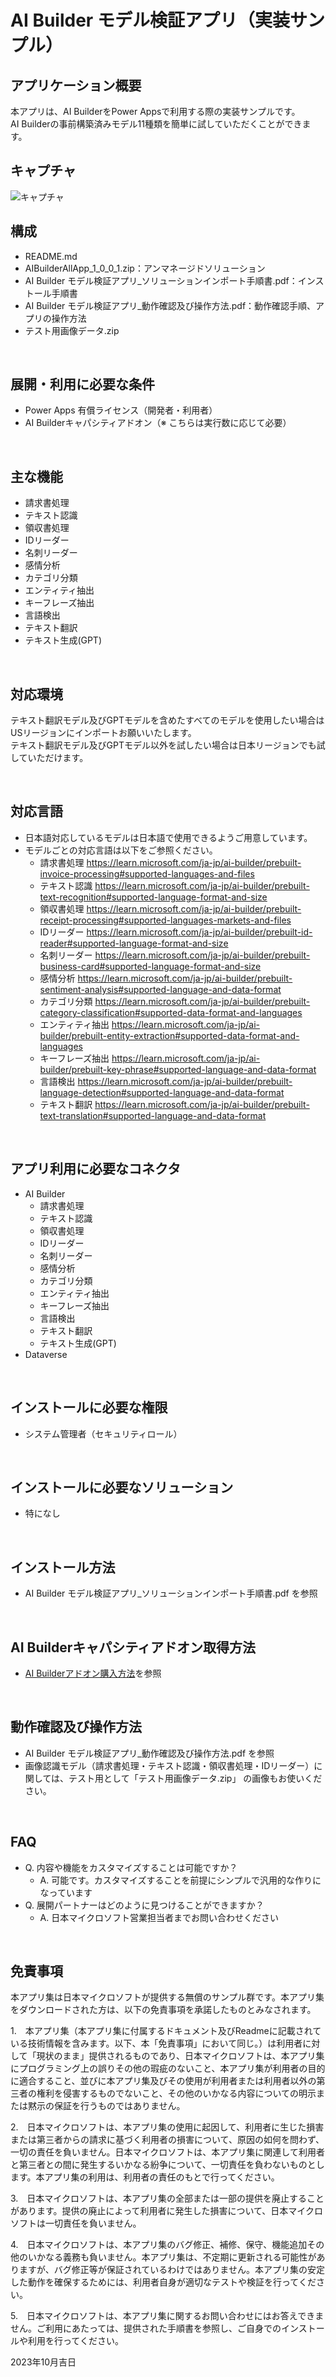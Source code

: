 # AI Builder モデル検証アプリ（実装サンプル）

## アプリケーション概要
本アプリは、AI BuilderをPower Appsで利用する際の実装サンプルです。
<br>
AI Builderの事前構築済みモデル11種類を簡単に試していただくことができます。
<br>

## キャプチャ
![キャプチャ](https://github.com/microsoft/PowerApps-Sample-Apps-Japan/blob/main/docs/AIBuilderModelTest.png?raw=true "キャプチャ")
<br>

## 構成
- README.md
- AIBuilderAllApp_1_0_0_1.zip：アンマネージドソリューション
- AI Builder モデル検証アプリ_ソリューションインポート手順書.pdf：インストール手順書
- AI Builder モデル検証アプリ_動作確認及び操作方法.pdf：動作確認手順、アプリの操作方法
- テスト用画像データ.zip
<br>

## 展開・利用に必要な条件
- Power Apps 有償ライセンス（開発者・利用者）
- AI Builderキャパシティアドオン（※ こちらは実行数に応じて必要）
<br>

## 主な機能
- 請求書処理
- テキスト認識
- 領収書処理
- IDリーダー
- 名刺リーダー
- 感情分析
- カテゴリ分類
- エンティティ抽出
- キーフレーズ抽出
- 言語検出
- テキスト翻訳
- テキスト生成(GPT)
<br>

## 対応環境
テキスト翻訳モデル及びGPTモデルを含めたすべてのモデルを使用したい場合はUSリージョンにインポートお願いいたします。<br>
テキスト翻訳モデル及びGPTモデル以外を試したい場合は日本リージョンでも試していただけます。

<br>

## 対応言語
- 日本語対応しているモデルは日本語で使用できるようご用意しています。
- モデルごとの対応言語は以下をご参照ください。
    - 請求書処理
    https://learn.microsoft.com/ja-jp/ai-builder/prebuilt-invoice-processing#supported-languages-and-files
    - テキスト認識
    https://learn.microsoft.com/ja-jp/ai-builder/prebuilt-text-recognition#supported-language-format-and-size
    - 領収書処理
    https://learn.microsoft.com/ja-jp/ai-builder/prebuilt-receipt-processing#supported-languages-markets-and-files
    - IDリーダー
    https://learn.microsoft.com/ja-jp/ai-builder/prebuilt-id-reader#supported-language-format-and-size
    - 名刺リーダー
    https://learn.microsoft.com/ja-jp/ai-builder/prebuilt-business-card#supported-language-format-and-size
    - 感情分析
    https://learn.microsoft.com/ja-jp/ai-builder/prebuilt-sentiment-analysis#supported-language-and-data-format
    - カテゴリ分類
    https://learn.microsoft.com/ja-jp/ai-builder/prebuilt-category-classification#supported-data-format-and-languages
    - エンティティ抽出
    https://learn.microsoft.com/ja-jp/ai-builder/prebuilt-entity-extraction#supported-data-format-and-languages
    - キーフレーズ抽出
    https://learn.microsoft.com/ja-jp/ai-builder/prebuilt-key-phrase#supported-language-and-data-format
    - 言語検出
    https://learn.microsoft.com/ja-jp/ai-builder/prebuilt-language-detection#supported-language-and-data-format
    - テキスト翻訳
    https://learn.microsoft.com/ja-jp/ai-builder/prebuilt-text-translation#supported-language-and-data-format
<br>

## アプリ利用に必要なコネクタ
- AI Builder
    - 請求書処理
    - テキスト認識
    - 領収書処理
    - IDリーダー
    - 名刺リーダー
    - 感情分析
    - カテゴリ分類
    - エンティティ抽出
    - キーフレーズ抽出
    - 言語検出
    - テキスト翻訳
    - テキスト生成(GPT)
- Dataverse
<br>

## インストールに必要な権限
- システム管理者（セキュリティロール）
<br>

## インストールに必要なソリューション
- 特になし
<br>

## インストール方法
- AI Builder モデル検証アプリ_ソリューションインポート手順書.pdf を参照
<br>

## AI Builderキャパシティアドオン取得方法
- [AI Builderアドオン購入方法](https://qiita.com/skuramoto/items/36fc75d9223db5d8feda#ai-builder%E3%82%A2%E3%83%89%E3%82%AA%E3%83%B3%E8%B3%BC%E5%85%A5%E6%96%B9%E6%B3%95)を参照
<br>

## 動作確認及び操作方法
- AI Builder モデル検証アプリ_動作確認及び操作方法.pdf を参照
- 画像認識モデル（請求書処理・テキスト認識・領収書処理・IDリーダー）に関しては、テスト用として「テスト用画像データ.zip」 の画像もお使いください。
<br>

## FAQ
* Q. 内容や機能をカスタマイズすることは可能ですか？
    * A. 可能です。カスタマイズすることを前提にシンプルで汎用的な作りになっています
* Q. 展開パートナーはどのように見つけることができますか？
    * A. 日本マイクロソフト営業担当者までお問い合わせください
<br>

## 免責事項
本アプリ集は日本マイクロソフトが提供する無償のサンプル群です。本アプリ集をダウンロードされた方は、以下の免責事項を承諾したものとみなされます。

1.　本アプリ集（本アプリ集に付属するドキュメント及びReadmeに記載されている技術情報を含みます。以下、本「免責事項」において同じ。）は利用者に対して「現状のまま」提供されるものであり、日本マイクロソフトは、本アプリ集にプログラミング上の誤りその他の瑕疵のないこと、本アプリ集が利用者の目的に適合すること、並びに本アプリ集及びその使用が利用者または利用者以外の第三者の権利を侵害するものでないこと、その他のいかなる内容についての明示または黙示の保証を行うものではありません。

2.　日本マイクロソフトは、本アプリ集の使用に起因して、利用者に生じた損害または第三者からの請求に基づく利用者の損害について、原因の如何を問わず、一切の責任を負いません。日本マイクロソフトは、本アプリ集に関連して利用者と第三者との間に発生するいかなる紛争について、一切責任を負わないものとします。本アプリ集の利用は、利用者の責任のもとで行ってください。

3.　日本マイクロソフトは、本アプリ集の全部または一部の提供を廃止することがあります。提供の廃止によって利用者に発生した損害について、日本マイクロソフトは一切責任を負いません。

4.　日本マイクロソフトは、本アプリ集のバグ修正、補修、保守、機能追加その他のいかなる義務も負いません。本アプリ集は、不定期に更新される可能性がありますが、バグ修正等が保証されているわけではありません。本アプリ集の安定した動作を確保するためには、利用者自身が適切なテストや検証を行ってください。

5.　日本マイクロソフトは、本アプリ集に関するお問い合わせにはお答えできません。ご利用にあたっては、提供された手順書を参照し、ご自身でのインストールや利用を行ってください。

2023年10月吉日